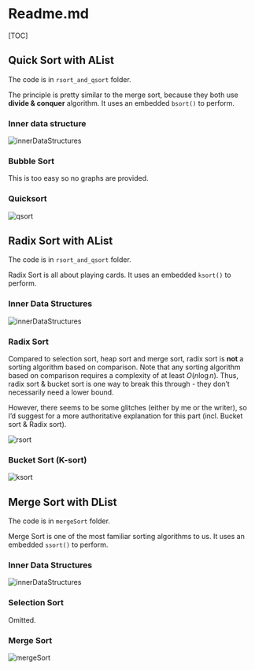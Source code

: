 # Readme.md

[TOC]

## Quick Sort with AList

The code is in `rsort_and_qsort` folder.

The principle is pretty similar to the merge sort, because they both use **divide & conquer** algorithm. It uses an embedded `bsort()` to perform.

### Inner data structure

![innerDataStructures](http://jacklovespictures.oss-cn-beijing.aliyuncs.com/2021-05-17-085322.png)

### Bubble Sort

This is too easy so no graphs are provided.

### Quicksort

![qsort](http://jacklovespictures.oss-cn-beijing.aliyuncs.com/2021-05-17-085418.png)

## Radix Sort with AList

The code is in `rsort_and_qsort` folder.

Radix Sort is all about playing cards. It uses an embedded `ksort()` to perform.

### Inner Data Structures

![innerDataStructures](http://jacklovespictures.oss-cn-beijing.aliyuncs.com/2021-05-17-085422.png)

### Radix Sort

Compared to selection sort, heap sort and merge sort, radix sort is **not** a sorting algorithm based on comparison. Note that any sorting algorithm based on comparison requires a complexity of at least $O(n\log n)$. Thus, radix sort & bucket sort is one way to break this through - they don’t necessarily need a lower bound. 

However, there seems to be some glitches (either by me or the writer), so I’d suggest for a more authoritative explanation for this part (incl. Bucket sort & Radix sort).

![rsort](http://jacklovespictures.oss-cn-beijing.aliyuncs.com/2021-05-17-085425.png)

### Bucket Sort (K-sort)

![ksort](http://jacklovespictures.oss-cn-beijing.aliyuncs.com/2021-05-17-085428.png)

## Merge Sort with DList

The code is in `mergeSort` folder.

Merge Sort is one of the most familiar sorting algorithms to us. It uses an embedded `ssort()` to perform.

### Inner Data Structures

![innerDataStructures](http://jacklovespictures.oss-cn-beijing.aliyuncs.com/2021-05-17-085431.png)



### Selection Sort

Omitted.

### Merge Sort

![mergeSort](http://jacklovespictures.oss-cn-beijing.aliyuncs.com/2021-05-17-085437.png)